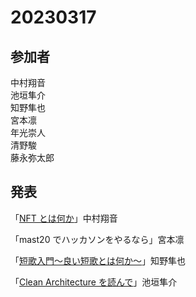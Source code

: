 # 20230317

## 参加者

中村翔音  
池垣隼介  
知野隼也  
宮本凛  
年光崇人  
清野駿  
藤永弥太郎

## 発表

「[NFT とは何か](./resources/NFTとは何か.pdf)」中村翔音

「mast20 でハッカソンをやるなら」宮本凛

「[短歌入門〜良い短歌とは何か〜](./resources/短歌入門.pdf)」知野隼也

「[Clean Architecture を読んで](./resources/Clean%20Architectureを読んで.pdf)」池垣隼介
